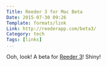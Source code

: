 ```yaml
---
Title: Reeder 3 for Mac Beta
Date: 2015-07-30 09:26
Template: formats/link
Link: http://reederapp.com/beta3/
Category: tech
Tags: [links]
...
```


Ooh, look! A beta for [Reeder 3](http://reederapp.com/beta3/)! Shiny!
